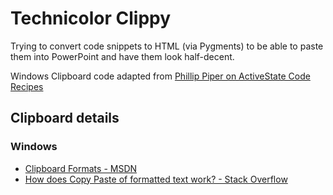 # Technicolor Clippy

Trying to convert code snippets to HTML (via Pygments) to be able to paste them into PowerPoint and have them look half-decent.

Windows Clipboard code adapted from [Phillip Piper on ActiveState Code Recipes][winclip]

## Clipboard details

### Windows

* [Clipboard Formats - MSDN](https://msdn.microsoft.com/en-us/library/windows/desktop/ms649013(v=vs.85).aspx)
* [How does Copy Paste of formatted text work? - Stack Overflow](https://stackoverflow.com/questions/1885956/how-does-copy-paste-of-formatted-text-work)

[winclip]: https://code.activestate.com/recipes/474121-getting-html-from-the-windows-clipboard/
